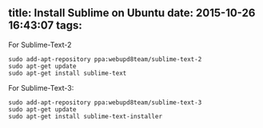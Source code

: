 title: Install Sublime on Ubuntu
date: 2015-10-26 16:43:07
tags:
---

For Sublime-Text-2
```
sudo add-apt-repository ppa:webupd8team/sublime-text-2
sudo apt-get update
sudo apt-get install sublime-text
```

For Sublime-Text-3:
```
sudo add-apt-repository ppa:webupd8team/sublime-text-3
sudo apt-get update
sudo apt-get install sublime-text-installer
```
